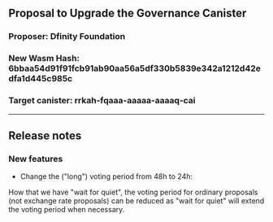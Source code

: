 ## Proposal to Upgrade the Governance Canister

### Proposer: Dfinity Foundation
### New Wasm Hash: 6bbaa54d91f91fcb91ab90aa56a5df330b5839e342a1212d42edfa1d445c985c
### Target canister: rrkah-fqaaa-aaaaa-aaaaq-cai

---
## Release notes

### New features

* Change the ("long") voting period from 48h to 24h:

How that we have "wait for quiet", the voting period for ordinary proposals (not exchange rate proposals) can be reduced as "wait for quiet" will extend the voting period when necessary.

